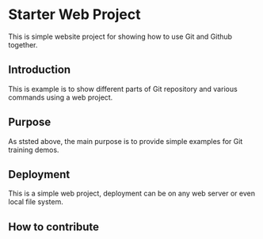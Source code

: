 # Starter Web Project
This is simple website project for showing how to use Git and Github together.

## Introduction
This is example is to show different parts of Git repository and various commands using a web project.

## Purpose
As ststed above, the main purpose is to provide simple examples for Git training demos.

## Deployment
This is a simple web project, deployment can be on any web server or even local file system.

## How to contribute
